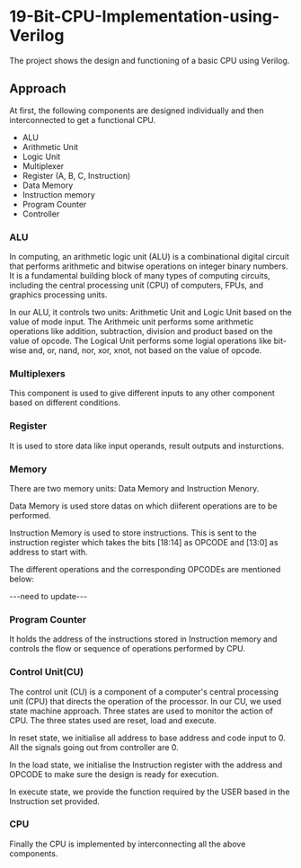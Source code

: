 # 19-Bit-CPU-Implementation-using-Verilog
The project shows the design and functioning of a basic CPU using Verilog.

## Approach
At first, the following components are designed individually and then interconnected to get a functional CPU.

* ALU 
* Arithmetic Unit
* Logic Unit
* Multiplexer
* Register (A, B, C, Instruction)
* Data Memory
* Instruction memory
* Program Counter
* Controller

### ALU
In computing, an arithmetic logic unit (ALU) is a combinational digital circuit that performs arithmetic and bitwise operations on integer binary numbers. It is a fundamental building block of many types of computing circuits, including the central processing unit (CPU) of computers, FPUs, and graphics processing units.

In our ALU, it controls two units: Arithmetic Unit and Logic Unit based on the value of mode input. The Arithmeic unit performs some arithmetic operations like addition, subtraction, division and product based on the value of opcode. The Logical Unit performs some logial operations like bit-wise and, or, nand, nor, xor, xnot, not based on the value of opcode.

### Multiplexers
This component is used to give different inputs to any other component based on different conditions.

### Register
It is used to store data like input operands, result outputs and insturctions.

### Memory
There are two memory units: Data Memory and Instruction Menory.

Data Memory is used store datas on which diiferent operations are to be performed.

Instruction Memory is used to store instructions. This is sent to the instruction register which takes the bits [18:14] as OPCODE and [13:0] as address to start with.

The different operations and the corresponding OPCODEs are mentioned below:

---need to update---

### Program Counter
It holds the address of the instructions stored in Instruction memory and controls the flow or sequence of operations performed by CPU.

### Control Unit(CU)
The control unit (CU) is a component of a computer's central processing unit (CPU) that directs the operation of the processor. In our CU, we used state machine approach. Three states are used to monitor the action of CPU. The three states used are reset, load and execute.

In reset state, we initialise all address to base address and code input to 0. All the signals going out from controller are 0.

In the load state, we initialise the Instruction register with the address and OPCODE to make sure the design is ready for execution.

In execute state, we provide the function required by the USER based in the Instruction set provided.

### CPU
Finally the CPU is implemented by interconnecting all the above components.
